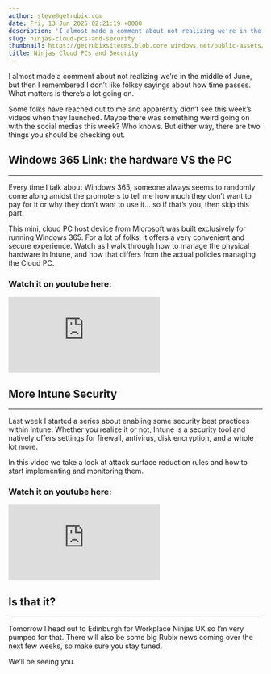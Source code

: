 ```yaml
---
author: steve@getrubix.com
date: Fri, 13 Jun 2025 02:21:19 +0000
description: 'I almost made a comment about not realizing we’re in the middle of June, but then I remembered I don’t like folksy sayings about how time passes. What matters is there’s a lot going on.Some folks have reached out to me and apparently didn’t see this week’s videos'
slug: ninjas-cloud-pcs-and-security
thumbnail: https://getrubixsitecms.blob.core.windows.net/public-assets/content/v1/thumbnails/ninjas-cloud-pcs-and-security_thumbnail.jpg
title: Ninjas Cloud PCs and Security
---
```


I almost made a comment about not realizing we’re in the middle of June, but then I remembered I don’t like folksy sayings about how time passes. What matters is there’s a lot going on.

Some folks have reached out to me and apparently didn’t see this week’s videos when they launched. Maybe there was something weird going on with the social medias this week? Who knows. But either way, there are two things you should be checking out.

## Windows 365 Link: the hardware VS the PC
---

Every time I talk about Windows 365, someone always seems to randomly come along amidst the promoters to tell me how much they don’t want to pay for it or why they don’t want to use it… so if that’s you, then skip this part.

This mini, cloud PC host device from Microsoft was built exclusively for running Windows 365. For a lot of folks, it offers a very convenient and secure experience. Watch as I walk through how to manage the physical hardware in Intune, and how that differs from the actual policies managing the Cloud PC.

### Watch it on youtube here:
<div class="iframe-wrapper">
  <iframe src="https://www.youtube.com/embed/45tbMvdI3Ug?feature=oembed" title="YouTube video player" frameborder="0" allowfullscreen></iframe>
</div>

## More Intune Security
---

Last week I started a series about enabling some security best practices within Intune. Whether you realize it or not, Intune is a security tool and natively offers settings for firewall, antivirus, disk encryption, and a whole lot more.

In this video we take a look at attack surface reduction rules and how to start implementing and monitoring them.

### Watch it on youtube here:
<div class="iframe-wrapper">
  <iframe src="https://www.youtube.com/embed/YiNB0NwBK8c?feature=oembed" title="YouTube video player" frameborder="0" allowfullscreen></iframe>
</div>


## Is that it?
---

Tomorrow I head out to Edinburgh for Workplace Ninjas UK so I’m very pumped for that. There will also be some big Rubix news coming over the next few weeks, so make sure you stay tuned.

We’ll be seeing you.